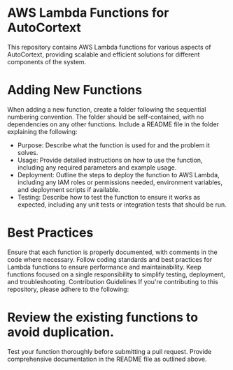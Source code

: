 # AWS Lambda Functions for AutoCortext

This repository contains AWS Lambda functions for various aspects of AutoCortext, providing scalable and efficient solutions for different components of the system.

# Adding New Functions

When adding a new function, create a folder following the sequential numbering convention. The folder should be self-contained, with no dependencies on any other functions. Include a README file in the folder explaining the following:

- Purpose: Describe what the function is used for and the problem it solves.
- Usage: Provide detailed instructions on how to use the function, including any required parameters and example usage.
- Deployment: Outline the steps to deploy the function to AWS Lambda, including any IAM roles or permissions needed, environment variables, and deployment scripts if available.
- Testing: Describe how to test the function to ensure it works as expected, including any unit tests or integration tests that should be run.

# Best Practices

Ensure that each function is properly documented, with comments in the code where necessary.
Follow coding standards and best practices for Lambda functions to ensure performance and maintainability.
Keep functions focused on a single responsibility to simplify testing, deployment, and troubleshooting.
Contribution Guidelines
If you're contributing to this repository, please adhere to the following:

# Review the existing functions to avoid duplication.

Test your function thoroughly before submitting a pull request.
Provide comprehensive documentation in the README file as outlined above.
